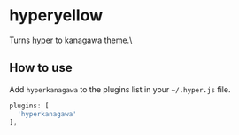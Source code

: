 # hyperyellow

Turns [hyper](https://hyper.is/) to kanagawa theme.\

## How to use

Add `hyperkanagawa` to the plugins list in your `~/.hyper.js` file.

```js
plugins: [
  'hyperkanagawa'
],
```
